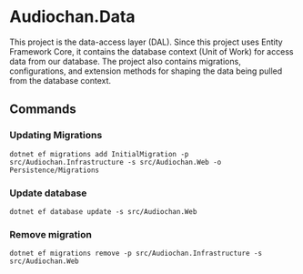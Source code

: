 # Audiochan.Data

This project is the data-access layer (DAL). Since this project uses Entity Framework Core, it contains the database context (Unit of Work) for access data from our database. The project also contains migrations, configurations, and extension methods for shaping the data being pulled from the database context.

## Commands

### Updating Migrations

`dotnet ef migrations add InitialMigration -p src/Audiochan.Infrastructure -s src/Audiochan.Web -o Persistence/Migrations`

### Update database

`dotnet ef database update -s src/Audiochan.Web`

### Remove migration

`dotnet ef migrations remove -p src/Audiochan.Infrastructure -s src/Audiochan.Web`